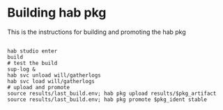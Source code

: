 # Building hab pkg

This is the instructions for building and promoting the hab pkg

##

```
hab studio enter
build
# test the build
sup-log &
hab svc unload will/gatherlogs
hab svc load will/gatherlogs
# upload and promote
source results/last_build.env; hab pkg upload results/$pkg_artifact
source results/last_build.env; hab pkg promote $pkg_ident stable
```
